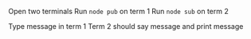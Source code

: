 Open two terminals
Run `node pub` on term 1
Run `node sub` on term 2

Type message in term 1
Term 2 should say message and print message